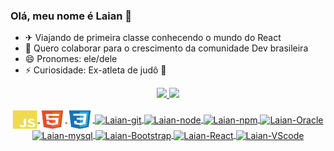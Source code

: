 ### Olá, meu nome é Laian 👋

- ✈ Viajando de primeira classe conhecendo o mundo do React
- 👯 Quero colaborar para o crescimento da comunidade Dev brasileira
- 😄 Pronomes: ele/dele
- ⚡ Curiosidade: Ex-atleta de judô 🥋

<div align="center">
  <a href="https://github.com/laianribas">
  <img height="180em" src="https://github-readme-stats.vercel.app/api?username=laianribas&show_icons=true&theme=synthwave&include_all_commits=true&count_private=true"/>
  <img height="180em" src="https://github-readme-stats.vercel.app/api/top-langs/?username=laianribas&layout=compact&langs_count=7&theme=synthwave"/>
</div>
<div align="center"><br>
  <img align="center" alt="Laian-Js" height="30" width="40" src="https://raw.githubusercontent.com/devicons/devicon/master/icons/javascript/javascript-plain.svg">
  
  <img align="center" alt="Laian-HTML" height="30" width="40" src="https://raw.githubusercontent.com/devicons/devicon/master/icons/html5/html5-original.svg">
  <img align="center" alt="Laian-CSS" height="30" width="40" src="https://raw.githubusercontent.com/devicons/devicon/master/icons/css3/css3-original.svg">
  <img align="center" alt="Laian-git" height="30" width="40"  src="https://cdn.jsdelivr.net/gh/devicons/devicon/icons/git/git-original.svg" />
  <img align="center" alt="Laian-node" height="30" width="40" src="https://cdn.jsdelivr.net/gh/devicons/devicon/icons/nodejs/nodejs-plain.svg" />
  <img align="center" alt="Laian-npm" height="30" width="40" src="https://cdn.jsdelivr.net/gh/devicons/devicon/icons/npm/npm-original-wordmark.svg" />
  <img align="center" alt="Laian-Oracle" height="30" width="40" src="https://cdn.jsdelivr.net/gh/devicons/devicon/icons/oracle/oracle-original.svg" />
  <img align="center" alt="Laian-mysql" height="30" width="40" src="https://cdn.jsdelivr.net/gh/devicons/devicon/icons/mysql/mysql-original.svg" />
  <img align="center" alt="Laian-Bootstrap" height="30" width="40" src="https://cdn.jsdelivr.net/gh/devicons/devicon/icons/bootstrap/bootstrap-original.svg" />
  <img align="center" alt="Laian-React" height="30" width="40" src="https://cdn.jsdelivr.net/gh/devicons/devicon/icons/react/react-original.svg">
  <img align="center" alt="Laian-VScode" height="30" width="40" src="https://cdn.jsdelivr.net/gh/devicons/devicon/icons/vscode/vscode-original.svg">
  

</div>
 
